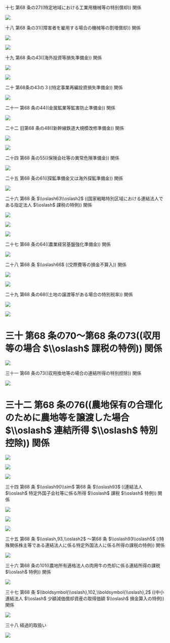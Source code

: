 十七 第68 条の27((特定地域における工業用機械等の特別償却)) 関係

![](https://www.nta.go.jp/tmp/6f79cb87-997b-4d22-91e0-3057221b763a/images/e01467582619f712aa60352fa47f487f7bcb6ecb0923c4acfad6c6cce4399db3.jpg)

十八 第68 条の31((障害者を雇用する場合の機械等の割増償却)) 関係

![](https://www.nta.go.jp/tmp/6f79cb87-997b-4d22-91e0-3057221b763a/images/10ec584f2c5b39430ead12a253bbed56a6026773b9b7430416b601a91f8031cd.jpg)

![](https://www.nta.go.jp/tmp/6f79cb87-997b-4d22-91e0-3057221b763a/images/b29b05649d281b5f73151990156b0268f6ab39e56bce131281049ffd6e0d3fce.jpg)

十九 第68 条の43((海外投資等損失準備金)) 関係

![](https://www.nta.go.jp/tmp/6f79cb87-997b-4d22-91e0-3057221b763a/images/d545a60872249375798e5e71c43ad5fda202fbe255c1bbe887f4f18683d93299.jpg)

![](https://www.nta.go.jp/tmp/6f79cb87-997b-4d22-91e0-3057221b763a/images/58e32872437c10c9f1e3a65aa5173b57fdc8629d1a2a5b9d80dcef367b0cc7b0.jpg)

二十 第68条の43の３((特定事業再編投資損失準備金)) 関係

![](https://www.nta.go.jp/tmp/6f79cb87-997b-4d22-91e0-3057221b763a/images/4fc88a679549b7067e1f112cccb43ebe310067a90453546e07b2bf38e4e2ea83.jpg)

二十一 第68 条の44((金属鉱業等鉱害防止準備金)) 関係

![](https://www.nta.go.jp/tmp/6f79cb87-997b-4d22-91e0-3057221b763a/images/59f659a031de0257134ec96c4e7f90c83d7bbeb4495208f6ba1a736778c917f3.jpg)

二十二 旧第68 条の48((新幹線鉄道大規模改修準備金)) 関係

![](https://www.nta.go.jp/tmp/6f79cb87-997b-4d22-91e0-3057221b763a/images/1c145a4c4fd8da8d968f88011c987aa112bdf6eb70d2b382d8d01254dd880be4.jpg)

![](https://www.nta.go.jp/tmp/6f79cb87-997b-4d22-91e0-3057221b763a/images/e8d5e1c034efd56c9dda66316e75c44172fd00c25962f512c8b356aef46cab24.jpg)

二十四 第68 条の55((保険会社等の異常危険準備金)) 関係

![](https://www.nta.go.jp/tmp/6f79cb87-997b-4d22-91e0-3057221b763a/images/8e65f0cce1549db99291d4f467baee0b1508b4c52a2ff8813232c921278de04a.jpg)

二十五 第68 条の61((探鉱準備金又は海外探鉱準備金)) 関係

![](https://www.nta.go.jp/tmp/6f79cb87-997b-4d22-91e0-3057221b763a/images/b3b0ea277a3ef230cf2addb71ce57158cc521044e28a7e7588f7d705442028cd.jpg)

二十六 第68 条 $\\oslash63\\oslash2$ ((国家戦略特別区域における連結法人である指定法人 $\\oslash$ 課税の特例)) 関係

![](https://www.nta.go.jp/tmp/6f79cb87-997b-4d22-91e0-3057221b763a/images/d6f5113e10d16438ea3ea59c19d7e0fb84df9b832aa03651d2848aed12d171e4.jpg)

![](https://www.nta.go.jp/tmp/6f79cb87-997b-4d22-91e0-3057221b763a/images/ecd4152f426ba8d73877ef3b689b49401b350ae02cf12b285731433507b471cb.jpg)

![](https://www.nta.go.jp/tmp/6f79cb87-997b-4d22-91e0-3057221b763a/images/285e522706c5dc8f8b033b6828969b75a1e3bd87b1a2fc6f869c9fd431a40be1.jpg)

二十七 第68 条の64((農業経営基盤強化準備金)) 関係

![](https://www.nta.go.jp/tmp/6f79cb87-997b-4d22-91e0-3057221b763a/images/a2c39bd7f99a0c121498cefacc72fd549efb3fda2078295629df77a9eea783fd.jpg)

二十八 第68 条 $\\oslash66$ ((交際費等の損金不算入)) 関係

![](https://www.nta.go.jp/tmp/6f79cb87-997b-4d22-91e0-3057221b763a/images/5c01f52570021e955b291e1cefb991259148f60950d2b5cb78c06d75c7347462.jpg)

![](https://www.nta.go.jp/tmp/6f79cb87-997b-4d22-91e0-3057221b763a/images/15606cbb9ca07516110cff48419de0e93b7854c5e93b8acdb71b55641db1614e.jpg)

二十九 第68 条の68((土地の譲渡等がある場合の特別税率)) 関係

![](https://www.nta.go.jp/tmp/6f79cb87-997b-4d22-91e0-3057221b763a/images/bc36486dea78f416099527ad81aa43bec8114e98b9330094f909c6c83a699573.jpg)

![](https://www.nta.go.jp/tmp/6f79cb87-997b-4d22-91e0-3057221b763a/images/ca72bb2dc1974d7bb83c1a142b9c022aadf08f06d47e7b6d122a934d0f5df33e.jpg)

# 三十 第68 条の70～第68 条の73((収用等の場合 $\\oslash$ 課税の特例)) 関係

![](https://www.nta.go.jp/tmp/6f79cb87-997b-4d22-91e0-3057221b763a/images/fd42fa5b8ed2d39cc445b313fd93b7c6c5d12a715542d42bb91160350de8e079.jpg)

三十一 第68 条の73((収用換地等の場合の連結所得の特別控除)) 関係

![](https://www.nta.go.jp/tmp/6f79cb87-997b-4d22-91e0-3057221b763a/images/9e60008ebc749f766c2eb42255692423293e6a3042159f1085448bc448a8ec84.jpg)

# 三十二 第68 条の76((農地保有の合理化のために農地等を譲渡した場合 $\\oslash$ 連結所得 $\\oslash$ 特別控除)) 関係

![](https://www.nta.go.jp/tmp/6f79cb87-997b-4d22-91e0-3057221b763a/images/263b881c7f71b979fc3e6bc56afa7da64fb5e1d761cbc888f9c620cf2fdaf1ad.jpg)

![](https://www.nta.go.jp/tmp/6f79cb87-997b-4d22-91e0-3057221b763a/images/695bb4b61ffaede74eca04a7c5914611ab5b76cc18a20d05e9ef39161d7df576.jpg)

![](https://www.nta.go.jp/tmp/6f79cb87-997b-4d22-91e0-3057221b763a/images/5b18c0f8c776de2bb63b2d06556e2ae339487dd9d274fdfb9eb47511a4ccc56e.jpg)

三十四 第68 条 $\\oslash90\\sim$ 第68 条 $\\oslash93$ ((連結法人 $\\oslash$ 特定外国子会社等に係る所得 $\\oslash$ 課税 $\\oslash$ 特例)) 関係

![](https://www.nta.go.jp/tmp/6f79cb87-997b-4d22-91e0-3057221b763a/images/f554a7548aae90e126365e1c0ba867c6b6b04223a682afb3607871fdad28b12f.jpg)

![](https://www.nta.go.jp/tmp/6f79cb87-997b-4d22-91e0-3057221b763a/images/9cb13802da917791d2938bb0ecfc3aa9149f237f5d9039dd1426a115edc40c9e.jpg)

![](https://www.nta.go.jp/tmp/6f79cb87-997b-4d22-91e0-3057221b763a/images/c852abc514ff880160414dd9edb42403c6c7195d29dcf9b756b8706c9b90bd43.jpg)

三十五 第68 条 $\\oslash,93,\\oslash2$ ～第68 条 $\\oslash93\\oslash5$ ((特殊関係株主等である連結法人に係る特定外国法人に係る所得の課税の特例)) 関係

![](https://www.nta.go.jp/tmp/6f79cb87-997b-4d22-91e0-3057221b763a/images/f33b3866d8c588ca07f7fb3a51ea61e2276c1dce4c50da89a409400f1d950509.jpg)

三十六 第68 条の101((農地所有適格法人の肉用牛の売却に係る連結所得の課税 $\\oslash$ 特例)) 関係

![](https://www.nta.go.jp/tmp/6f79cb87-997b-4d22-91e0-3057221b763a/images/419e699beb60ded620a7c7bc1474de2c5429523ed491e25424bd1c9ff21f777b.jpg)

三十七 第68 条 $\\boldsymbol{\\oslash},102,\\boldsymbol{\\oslash},2$ ((中小連結法人 $\\oslash$ 少額減価償却資産の取得価額 $\\oslash$ 損金算入の特例)) 関係

![](https://www.nta.go.jp/tmp/6f79cb87-997b-4d22-91e0-3057221b763a/images/a85dcc96c2a8aeba94956fe6f08843a12d595020d0ab9008e8d5781f6053f200.jpg)

三十八 経過的取扱い

![](https://www.nta.go.jp/tmp/6f79cb87-997b-4d22-91e0-3057221b763a/images/1887dc658fb58eedd22048586b5cb64b96b9c649f02b33b362163b1790cba3b1.jpg)